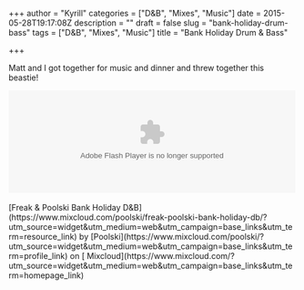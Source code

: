+++
author = "Kyrill"
categories = ["D&amp;B", "Mixes", "Music"]
date = 2015-05-28T19:17:08Z
description = ""
draft = false
slug = "bank-holiday-drum-bass"
tags = ["D&amp;B", "Mixes", "Music"]
title = "Bank Holiday Drum & Bass"

+++


Matt and I got together for music and dinner and threw together this beastie!

<object height="180" width="100%"><param name="movie" value="https://www.mixcloud.com/media/swf/player/mixcloudLoader.swf?embed_type=widget_standard&embed_uuid=a96131a0-eb41-4ca5-842c-94e95f4b270d&feed=https%3A%2F%2Fwww.mixcloud.com%2Fpoolski%2Ffreak-poolski-bank-holiday-db%2F&hide_artwork=1&hide_cover=1&hide_tracklist=1&light=1&replace=0"></param><param name="allowFullScreen" value="true"></param><param name="wmode" value="opaque"></param><param name="allowscriptaccess" value="always"></param><embed allowfullscreen="allowfullscreen" allowscriptaccess="always" height="180" src="https://www.mixcloud.com/media/swf/player/mixcloudLoader.swf?embed_type=widget_standard&embed_uuid=a96131a0-eb41-4ca5-842c-94e95f4b270d&feed=https%3A%2F%2Fwww.mixcloud.com%2Fpoolski%2Ffreak-poolski-bank-holiday-db%2F&hide_artwork=1&hide_cover=1&hide_tracklist=1&light=1&replace=0" type="application/x-shockwave-flash" width="100%" wmode="opaque"></embed></object>

<div style="clear: both; height: 3px; width: auto;"></div>[Freak & Poolski Bank Holiday D&B](https://www.mixcloud.com/poolski/freak-poolski-bank-holiday-db/?utm_source=widget&utm_medium=web&utm_campaign=base_links&utm_term=resource_link) by [Poolski](https://www.mixcloud.com/poolski/?utm_source=widget&utm_medium=web&utm_campaign=base_links&utm_term=profile_link) on [ Mixcloud](https://www.mixcloud.com/?utm_source=widget&utm_medium=web&utm_campaign=base_links&utm_term=homepage_link)


